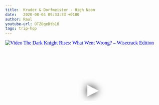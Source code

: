 ```yaml
---
title:  Kruder & Dorfmeister - High Noon
date:   2020-08-04 09:33:33 +0100
author: Raul
youtube-url: OTZOqeDtb10
tags: trip-hop
---
```

<div class="video-container ">
<iframe
  width="560"
  height="315"
  src="https://www.youtube.com/embed/OTZOqeDtb10"
  srcdoc="<style>*{padding:0;margin:0;overflow:hidden}html,body{height:100%}img,span{position:absolute;width:100%;top:0;bottom:0;margin:auto}span{height:1.5em;text-align:center;font:48px/1.5 sans-serif;color:white;text-shadow:0 0 0.5em black}</style><a href=https://www.youtube.com/embed/OTZOqeDtb10?autoplay=1><img src=https://img.youtube.com/vi/OTZOqeDtb10/hqdefault.jpg alt='Video The Dark Knight Rises: What Went Wrong? – Wisecrack Edition'><span>▶</span></a>"
  frameborder="0"
  allow="accelerometer; autoplay; encrypted-media; gyroscope; picture-in-picture"
  allowfullscreen
></iframe>
</div>

